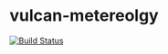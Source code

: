 # vulcan-metereolgy
[![Build Status](https://travis-ci.org/anizzomc/vulcan-metereolgy.svg?branch=master)](https://travis-ci.org/anizzomc/vulcan-metereolgy)
